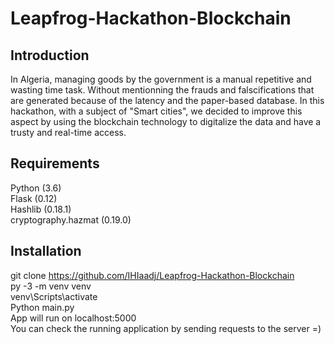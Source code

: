 # Leapfrog-Hackathon-Blockchain
## Introduction
In Algeria, managing goods by the government is a manual repetitive and wasting time task. Without mentionning the frauds and falscifications that are generated because of the latency and the paper-based database. In this hackathon, with a subject of "Smart cities", we decided to improve this aspect by using the blockchain technology to digitalize the data and have a trusty and real-time access. 

## Requirements
Python (3.6) <br />
Flask (0.12) <br />
Hashlib (0.18.1) <br />
cryptography.hazmat (0.19.0) <br />

## Installation
  git clone https://github.com/IHIaadj/Leapfrog-Hackathon-Blockchain <br />
  py -3 -m venv venv <br />
  venv\Scripts\activate <br />
  Python main.py <br />
  App will run on localhost:5000 <br />
  You can check the running application by sending requests to the server =) <br /> 
